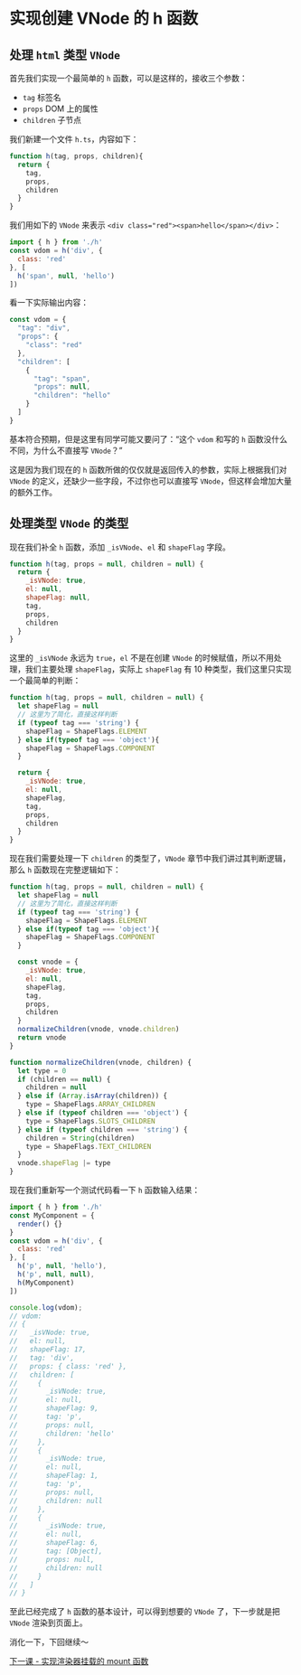 # 实现创建 VNode 的 h 函数

## 处理 `html` 类型 `VNode`
首先我们实现一个最简单的 `h` 函数，可以是这样的，接收三个参数：
- `tag` 标签名
- `props` DOM 上的属性
- `children` 子节点

我们新建一个文件 `h.ts`，内容如下：
```js
function h(tag, props, children){
  return {
    tag,
    props,
    children
  }
}
```

我们用如下的 `VNode` 来表示 `<div class="red"><span>hello</span></div>`：
```js
import { h } from './h'
const vdom = h('div', {
  class: 'red'
}, [
  h('span', null, 'hello')
])
```
看一下实际输出内容：
```js
const vdom = {
  "tag": "div",
  "props": {
    "class": "red"
  },
  "children": [
    {
      "tag": "span",
      "props": null,
      "children": "hello"
    }
  ]
}
```
基本符合预期，但是这里有同学可能又要问了：“这个 `vdom` 和写的 `h` 函数没什么不同，为什么不直接写 `VNode`？”

这是因为我们现在的 `h` 函数所做的仅仅就是返回传入的参数，实际上根据我们对 `VNode` 的定义，还缺少一些字段，不过你也可以直接写 `VNode`，但这样会增加大量的额外工作。

## 处理类型 `VNode` 的类型
现在我们补全 `h` 函数，添加 `_isVNode`、`el` 和 `shapeFlag` 字段。
```js
function h(tag, props = null, children = null) {
  return {
    _isVNode: true,
    el: null,
    shapeFlag: null,
    tag,
    props,
    children
  }
}
```
这里的 `_isVNode` 永远为 `true`，`el` 不是在创建 `VNode` 的时候赋值，所以不用处理，我们主要处理 `shapeFlag`，实际上 `shapeFlag` 有 10 种类型，我们这里只实现一个最简单的判断：

```js
function h(tag, props = null, children = null) {
  let shapeFlag = null
  // 这里为了简化，直接这样判断
  if (typeof tag === 'string') {
    shapeFlag = ShapeFlags.ELEMENT
  } else if(typeof tag === 'object'){
    shapeFlag = ShapeFlags.COMPONENT
  }

  return {
    _isVNode: true,
    el: null,
    shapeFlag,
    tag,
    props,
    children
  }
}
```
现在我们需要处理一下 `children` 的类型了，`VNode` 章节中我们讲过其判断逻辑，那么 `h` 函数现在完整逻辑如下：
```js
function h(tag, props = null, children = null) {
  let shapeFlag = null
  // 这里为了简化，直接这样判断
  if (typeof tag === 'string') {
    shapeFlag = ShapeFlags.ELEMENT
  } else if(typeof tag === 'object'){
    shapeFlag = ShapeFlags.COMPONENT
  }

  const vnode = {
    _isVNode: true,
    el: null,
    shapeFlag,
    tag,
    props,
    children
  }
  normalizeChildren(vnode, vnode.children)
  return vnode
}

function normalizeChildren(vnode, children) {
  let type = 0
  if (children == null) {
    children = null
  } else if (Array.isArray(children)) {
    type = ShapeFlags.ARRAY_CHILDREN
  } else if (typeof children === 'object') {
    type = ShapeFlags.SLOTS_CHILDREN
  } else if (typeof children === 'string') {
    children = String(children)
    type = ShapeFlags.TEXT_CHILDREN
  }
  vnode.shapeFlag |= type
}
```

现在我们重新写一个测试代码看一下 `h` 函数输入结果：
```js
import { h } from './h'
const MyComponent = {
  render() {}
}
const vdom = h('div', {
  class: 'red'
}, [
  h('p', null, 'hello'),
  h('p', null, null),
  h(MyComponent)
])

console.log(vdom);
// vdom:
// {
//   _isVNode: true,
//   el: null,
//   shapeFlag: 17,
//   tag: 'div',
//   props: { class: 'red' },
//   children: [
//     {
//       _isVNode: true,
//       el: null,
//       shapeFlag: 9,
//       tag: 'p',
//       props: null,
//       children: 'hello'
//     },
//     {
//       _isVNode: true,
//       el: null,
//       shapeFlag: 1,
//       tag: 'p',
//       props: null,
//       children: null
//     },
//     {
//       _isVNode: true,
//       el: null,
//       shapeFlag: 6,
//       tag: [Object],
//       props: null,
//       children: null
//     }
//   ]
// }
```
至此已经完成了 `h` 函数的基本设计，可以得到想要的 `VNode` 了，下一步就是把 `VNode` 渲染到页面上。

消化一下，下回继续～

[下一课 - 实现渲染器挂载的 mount 函数](./LESSON-4-MOUNT.md)
